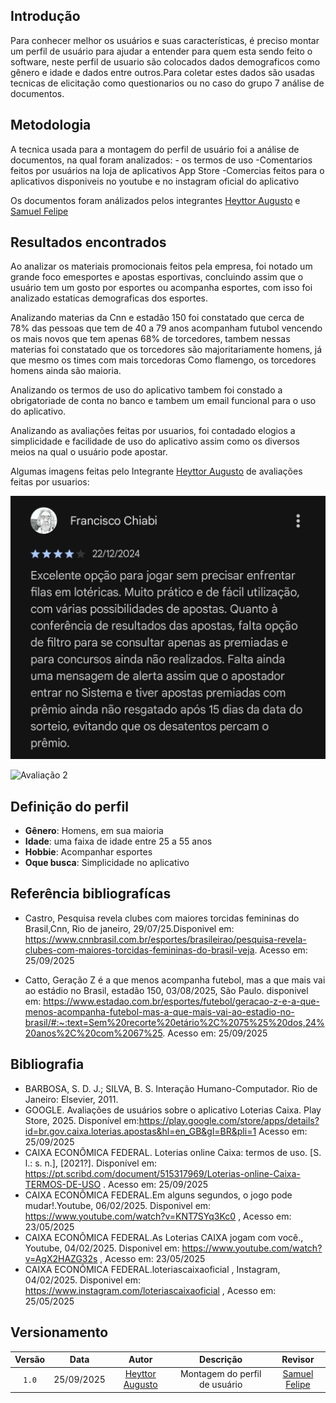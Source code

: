 ## Introdução  

Para conhecer melhor os usuários e suas características, é preciso montar um perfil de usuário para ajudar a entender para quem esta sendo feito o software, neste perfil de usuario são colocados dados demograficos como gênero e idade e dados entre outros.Para coletar estes dados são usadas tecnicas de elicitação como questionarios ou no caso do grupo 7 análise de documentos.

## Metodologia

A tecnica usada para a montagem do perfil de usuário foi a análise de documentos, na qual foram analizados:
    - os termos de uso
    -Comentarios feitos por usuários na loja de aplicativos App Store
    -Comercias feitos para o aplicativos disponiveis no youtube e no instagram oficial do aplicativo

Os documentos foram análizados pelos integrantes [Heyttor Augusto](https://github.com/H3ytt0r62) e [Samuel Felipe](https://github.com/TerminaKng05)

## Resultados encontrados

Ao analizar os materiais promocionais feitos pela empresa, foi notado um grande foco emesportes e apostas esportivas, concluindo assim que o usuário tem um gosto por esportes ou acompanha esportes, com isso foi analizado estaticas demograficas dos esportes.

Analizando materias da Cnn e estadão 150 foi constatado que cerca de 78% das pessoas que tem de 40 a 79 anos acompanham futubol vencendo os mais novos que tem apenas 68% de torcedores, tambem nessas materias foi constatado que os torcedores são majoritariamente homens, já que mesmo os times com mais torcedoras Como flamengo, os torcedores homens ainda são maioria.

Analizando os termos de uso do aplicativo tambem foi constado a obrigatoriade de conta no banco e tambem um email funcional para o uso do aplicativo.

Analizando as avaliações feitas por usuarios, foi contadado elogios a simplicidade e facilidade de uso do aplicativo assim como os diversos meios na qual o usuário pode apostar.

Algumas imagens feitas pelo Integrante [Heyttor Augusto](https://github.com/H3ytt0r62) de avaliações feitas por usuarios:

![Avaliação 1](../images/Avaliação%20usuario%201.jpeg)

![Avaliação 2](../images/avaliaçao%20usuario%202.jpeg)

## Definição do perfil
- **Gênero**: Homens, em sua maioria
- **Idade**: uma faixa de idade entre 25 a 55 anos
- **Hobbie**: Acompanhar esportes
- **Oque busca**: Simplicidade no aplicativo

## Referência bibliografícas
-  Castro, Pesquisa revela clubes com maiores torcidas femininas do Brasil,Cnn, Rio de janeiro, 29/07/25.Disponivel em: https://www.cnnbrasil.com.br/esportes/brasileirao/pesquisa-revela-clubes-com-maiores-torcidas-femininas-do-brasil-veja. Acesso em: 25/09/2025

- Catto, Geração Z é a que menos acompanha futebol, mas a que mais vai ao estádio no Brasil, estadão 150, 03/08/2025, São Paulo. disponivel em: https://www.estadao.com.br/esportes/futebol/geracao-z-e-a-que-menos-acompanha-futebol-mas-a-que-mais-vai-ao-estadio-no-brasil/#:~:text=Sem%20recorte%20etário%2C%2075%25%20dos,24%20anos%2C%20com%2067%25. Acesso em: 25/09/2025

## Bibliografia

- BARBOSA, S. D. J.; SILVA, B. S. Interação Humano-Computador. Rio de Janeiro: Elsevier, 2011.
- GOOGLE. Avaliações de usuários sobre o aplicativo Loterias Caixa. Play Store, 2025. Disponível em:https://play.google.com/store/apps/details?id=br.gov.caixa.loterias.apostas&hl=en_GB&gl=BR&pli=1  Acesso em: 25/09/2025
- CAIXA ECONÔMICA FEDERAL. Loterias online Caixa: termos de uso. [S. l.: s. n.], [2021?]. Disponível em: https://pt.scribd.com/document/515317969/Loterias-online-Caixa-TERMOS-DE-USO . Acesso em: 25/09/2025
- CAIXA ECONÔMICA FEDERAL.Em alguns segundos, o jogo pode mudar!.Youtube, 06/02/2025. Disponivel em: https://www.youtube.com/watch?v=KNT7SYq3Kc0 , Acesso em: 23/05/2025
- CAIXA ECONÔMICA FEDERAL.As Loterias CAIXA jogam com você., Youtube, 04/02/2025. Disponivel em: https://www.youtube.com/watch?v=AgX2HAZG32s , Acesso em: 23/05/2025
- CAIXA ECONÔMICA FEDERAL.loteriascaixaoficial , Instagram, 04/02/2025. Disponivel em: https://www.instagram.com/loteriascaixaoficial , Acesso em: 25/05/2025

## Versionamento 

| Versão | Data       | Autor               | Descrição                                    | Revisor |
|:--------:|:------------:|:---------------------:|:----------------------------------------------:|:---------:|
| ``1.0``    | 25/09/2025 | [Heyttor Augusto](https://github.com/H3ytt0r62)     | Montagem do perfil de usuário | [Samuel Felipe](https://github.com/TerminaKng05) |